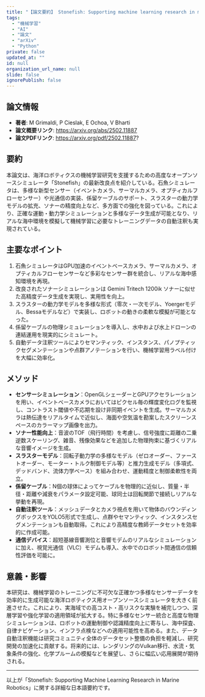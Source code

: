 ```yaml
---
title: "【論文要約】 Stonefish: Supporting machine learning research in marine robotics"
tags:
  - "機械学習"
  - "AI"
  - "論文"
  - "arXiv"
  - "Python"
private: false
updated_at: ""
id: null
organization_url_name: null
slide: false
ignorePublish: false
---
```


## 論文情報

- **著者**: M Grimaldi, P Cieslak, E Ochoa, V Bharti
- **論文概要リンク**: https://arxiv.org/abs/2502.11887
- **論文PDFリンク**: https://arxiv.org/pdf/2502.11887?

## 要約

本論文は、海洋ロボティクスの機械学習研究を支援するための高度なオープンソースシミュレータ「Stonefish」の最新改良点を紹介している。石魚シミュレータは、多様な新型センサー（イベントカメラ、サーマルカメラ、オプティカルフローセンサー）や光通信の実装、係留ケーブルのサポート、スラスターの動力学モデルの拡充、ソナーの精度向上など、多方面での強化を図っている。これにより、正確な運動・動力学シミュレーションと多様なデータ生成が可能となり、リアルな海中環境を模擬して機械学習に必要なトレーニングデータの自動注釈も実現されている。

## 主要なポイント

1. 石魚シミュレータはGPU加速のイベントベースカメラ、サーマルカメラ、オプティカルフローセンサーなど多彩なセンサー群を統合し、リアルな海中感知環境を再現。
2. 改良されたソナーシミュレーションは Gemini Tritech 1200ik ソナーに似せた高精度データ生成を実現し、実用性を向上。
3. スラスターの動力学モデルを多様な形式（零次・一次モデル、Yoergerモデル、Bessaモデルなど）で実装し、ロボットの動きの柔軟な模擬が可能となった。
4. 係留ケーブルの物理シミュレーションを導入し、水中および水上ドローンの連結運用を現実的にシミュレート。
5. 自動データ注釈ツールによりセマンティック、インスタンス、パノプティックセグメンテーションや点群アノテーションを行い、機械学習用ラベル付けを大幅に効率化。


## メソッド

- **センサーシミュレーション**：OpenGLシェーダーとGPUアクセラレーションを用い、イベントベースカメラにおいてはピクセル毎の輝度変化ログを監視し、コントラスト閾値や不応期を設け非同期イベントを生成。サーマルカメラは熱伝達をリアルタイムで近似し、海面や空気温を勘案したスクリーンスペースのカラーマップ画像を出力。
- **ソナー性能向上**：音波のTOF（飛行時間）を考慮し、信号強度に距離の二乗逆数スケーリング、雑音、残像効果などを追加した物理拘束に基づくリアルな音響イメージを生成。
- **スラスターモデル**：回転子動力学の多様なモデル（ゼロオーダー、ファーストオーダー、モーター・トルク制御モデル等）と推力生成モデル（多項式、デッドバンド、流体力学ベース）を組み合わせ、運動精度と制御柔軟性を両立。
- **係留ケーブル**：N個の球体によってケーブルを物理的に近似し、質量・半径・距離や減衰をパラメータ設定可能、球同士は回転関節で接続しリアルな挙動を再現。
- **自動注釈ツール**：メッシュデータとカメラ視点を用いて物体のバウンディングボックスをYOLO5形式で生成し、点群やセマンティック、インスタンスセグメンテーションも自動取得。これにより高精度な教師データセットを効率的に作成可能。
- **通信デバイス**：超短基線音響測位と音響モデムのリアルなシミュレーションに加え、視覚光通信（VLC）モデムも導入、水中でのロボット間通信の信頼性評価を可能に。

## 意義・影響

本研究は、機械学習のトレーニングに不可欠な正確かつ多様なセンサーデータを効率的に生成可能な海洋ロボティクス用オープンソースシミュレータを大きく前進させた。これにより、実海域での高コスト・高リスクな実験を補完しつつ、深層学習や強化学習の適用領域が拡大する。特に多様なセンサー統合と高度な物理シミュレーションは、ロボットの運動制御や認識精度向上に寄与し、海中探査、自律ナビゲーション、インフラ点検などへの適用可能性を高める。また、データ自動注釈機能は研究コミュニティ全体のデータセット整備の負担を軽減し、研究開発の加速化に貢献する。将来的には、レンダリングのVulkan移行、水流・気象条件の強化、化学プルームの模擬などを展望し、さらに幅広い応用展開が期待される。

---

以上が「Stonefish: Supporting Machine Learning Research in Marine Robotics」に関する詳細な日本語要約です。

